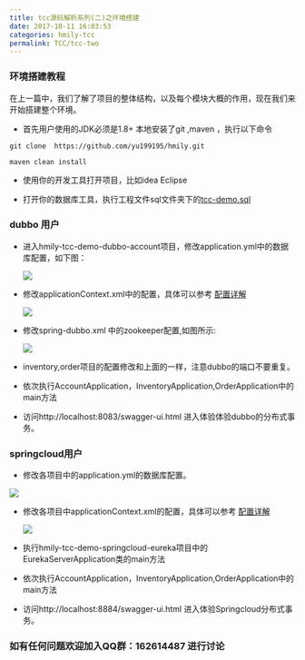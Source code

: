 ```yaml
---
title: tcc源码解析系列(二)之环境搭建
date: 2017-10-11 16:03:53
categories: hmily-tcc
permalink: TCC/tcc-two
---
```


### 环境搭建教程
在上一篇中，我们了解了项目的整体结构，以及每个模块大概的作用，现在我们来开始搭建整个环境。

* 首先用户使用的JDK必须是1.8+  本地安装了git ,maven ，执行以下命令

```
git clone  https://github.com/yu199195/hmily.git

maven clean install
```

* 使用你的开发工具打开项目，比如idea Eclipse

* 打开你的数据库工具，执行工程文件sql文件夹下的[tcc-demo.sql](https://github.com/yu199195/hmily/blob/master/hmily-tcc-demo/sql/tcc-demo.sql)


### dubbo 用户

* 进入hmily-tcc-demo-dubbo-account项目，修改application.yml中的数据库配置，如下图：

  ![](https://yu199195.github.io/images/hmily-tcc/02.png)

* 修改applicationContext.xml中的配置，具体可以参考 [配置详解](https://github.com/yu199195/hmily/wiki/Configuration)

  ![](https://yu199195.github.io/images/hmily-tcc/03.png)

* 修改spring-dubbo.xml 中的zookeeper配置,如图所示:

  ![](https://yu199195.github.io/images/hmily-tcc/04.png)

*  inventory,order项目的配置修改和上面的一样，注意dubbo的端口不要重复。

* 依次执行AccountApplication，InventoryApplication,OrderApplication中的main方法

* 访问http://localhost:8083/swagger-ui.html 进入体验体验dubbo的分布式事务。


### springcloud用户

* 修改各项目中的application.yml的数据库配置。

 ![](https://yu199195.github.io/images/hmily-tcc/05.png)

* 修改各项目中applicationContext.xml的配置，具体可以参考 [配置详解](https://github.com/yu199195/hmily/wiki/Configuration)

    ![](https://yu199195.github.io/images/hmily-tcc/03.png)

* 执行hmily-tcc-demo-springcloud-eureka项目中的EurekaServerApplication类的main方法

* 依次执行AccountApplication，InventoryApplication,OrderApplication中的main方法

* 访问http://localhost:8884/swagger-ui.html 进入体验Springcloud分布式事务。


### 如有任何问题欢迎加入QQ群：162614487 进行讨论
